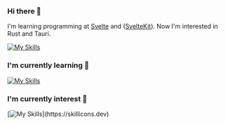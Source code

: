 ### Hi there 👋

I'm learning programming at [Svelte](https://svelte.dev) and ([SvelteKit](https://kit.svelte.dev)).
Now I'm interested in Rust and Tauri.

[![My Skills](https://skillicons.dev/icons?i=rust,tauri)](https://skillicons.dev)  
### I'm currently learning 📝

[![My Skills](https://skillicons.dev/icons?i=git,js,ts,html,css,sass,tailwind,vite,electron,nodejs)](https://skillicons.dev) 
 
### I'm currently interest 📌

[![My Skills](https://skillicons.dev/icons?i=yew,astro,pug,firebase,supabase,threejs,)](https://skillicons.dev)
